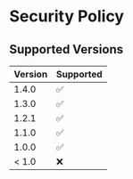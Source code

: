 # Security Policy

## Supported Versions

| Version | Supported          |
| ------- | ------------------ |
| 1.4.0   | :white_check_mark: |
| 1.3.0   | :white_check_mark: |
| 1.2.1   | :white_check_mark: |
| 1.1.0   | :white_check_mark: |
| 1.0.0   | :white_check_mark: |
| < 1.0   | :x:                |
